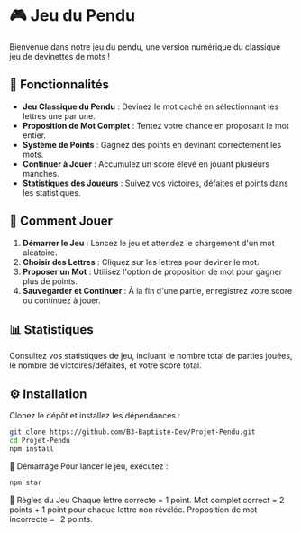 # 🎮 Jeu du Pendu

Bienvenue dans notre jeu du pendu, une version numérique du classique jeu de devinettes de mots !

## 🌟 Fonctionnalités

- **Jeu Classique du Pendu** : Devinez le mot caché en sélectionnant les lettres une par une.
- **Proposition de Mot Complet** : Tentez votre chance en proposant le mot entier.
- **Système de Points** : Gagnez des points en devinant correctement les mots.
- **Continuer à Jouer** : Accumulez un score élevé en jouant plusieurs manches.
- **Statistiques des Joueurs** : Suivez vos victoires, défaites et points dans les statistiques.

## 🚀 Comment Jouer

1. **Démarrer le Jeu** : Lancez le jeu et attendez le chargement d'un mot aléatoire.
2. **Choisir des Lettres** : Cliquez sur les lettres pour deviner le mot.
3. **Proposer un Mot** : Utilisez l'option de proposition de mot pour gagner plus de points.
4. **Sauvegarder et Continuer** : À la fin d'une partie, enregistrez votre score ou continuez à jouer.

## 📊 Statistiques

Consultez vos statistiques de jeu, incluant le nombre total de parties jouées, le nombre de victoires/défaites, et votre score total.

## ⚙️ Installation

Clonez le dépôt et installez les dépendances :

```bash
git clone https://github.com/B3-Baptiste-Dev/Projet-Pendu.git
cd Projet-Pendu
npm install
```
🚀 Démarrage
Pour lancer le jeu, exécutez :
```bash
npm star
```
🧐 Règles du Jeu
Chaque lettre correcte = 1 point.
Mot complet correct = 2 points + 1 point pour chaque lettre non révélée.
Proposition de mot incorrecte = -2 points.
